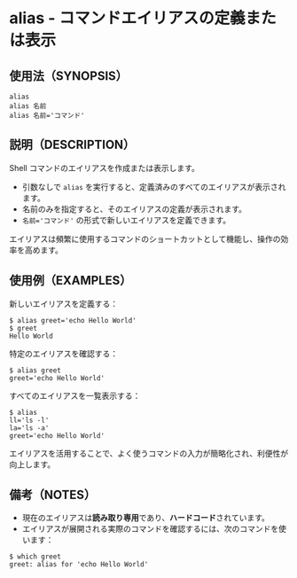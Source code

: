 # alias - コマンドエイリアスの定義または表示

## 使用法（SYNOPSIS）

```
alias
alias 名前
alias 名前='コマンド'
```


## 説明（DESCRIPTION）

Shell コマンドのエイリアスを作成または表示します。

* 引数なしで `alias` を実行すると、定義済みのすべてのエイリアスが表示されます。
* 名前のみを指定すると、そのエイリアスの定義が表示されます。
* `名前='コマンド'` の形式で新しいエイリアスを定義できます。

エイリアスは頻繁に使用するコマンドのショートカットとして機能し、操作の効率を高めます。


## 使用例（EXAMPLES）

新しいエイリアスを定義する：

```shell
$ alias greet='echo Hello World'
$ greet
Hello World
```

特定のエイリアスを確認する：

```shell
$ alias greet
greet='echo Hello World'
```

すべてのエイリアスを一覧表示する：

```shell
$ alias
ll='ls -l'
la='ls -a'
greet='echo Hello World'
```

エイリアスを活用することで、よく使うコマンドの入力が簡略化され、利便性が向上します。


## 備考（NOTES）

* 現在のエイリアスは**読み取り専用**であり、**ハードコード**されています。
* エイリアスが展開される実際のコマンドを確認するには、次のコマンドを使います：

```shell
$ which greet
greet: alias for 'echo Hello World'
```
